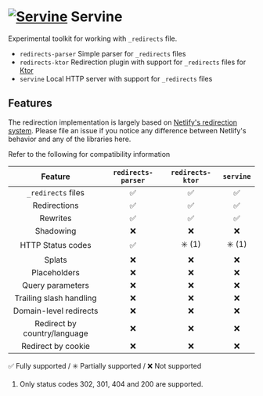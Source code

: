 # [![Servine](https://img.pokemondb.net/sprites/black-white-2/anim/normal/servine.gif)](http://pokemondb.net/pokedex/servine) Servine

Experimental toolkit for working with `_redirects` file.
 
* `redirects-parser` Simple parser for `_redirects` files
* `redirects-ktor` Redirection plugin with support for `_redirects` files for [Ktor](https://ktor.io)
* `servine` Local HTTP server with support for `_redirects` files

## Features

The redirection implementation is largely based
on [Netlify's redirection system](https://docs.netlify.com/routing/redirects/). Please file an issue if you notice any
difference between Netlify's behavior and any of the libraries here.

Refer to the following for compatibility information

| Feature | `redirects-parser` | `redirects-ktor` | `servine` |
|:-------:|:------------------:|:----------------:|:---------:|
| `_redirects` files            | ✅ | ✅ | ✅ |
| Redirections                  | ✅ | ✅ | ✅ |
| Rewrites                      | ✅ | ✅ | ✅ |
| Shadowing                     | ❌ | ❌ | ❌ |
| HTTP Status codes             | ✅ | ✳️ (1) | ✳️ (1) |
| Splats                        | ❌ | ❌ | ❌ |
| Placeholders                  | ❌ | ❌ | ❌ |
| Query parameters              | ❌ | ❌ | ❌ |
| Trailing slash handling       | ❌ | ❌ | ❌ |
| Domain-level redirects        | ❌ | ❌ | ❌ |
| Redirect by country/language  | ❌ | ❌ | ❌ |
| Redirect by cookie            | ❌ | ❌ | ❌ |

✅ Fully supported / ✳️ Partially supported / ❌ Not supported

1. Only status codes 302, 301, 404 and 200 are supported.
